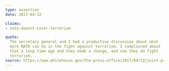 ```yaml
---
type: assertion
date: 2017-04-12

claims:
- nato-doesnt-cover-terrorism

quote:
  The secretary general and I had a productive discussion about what
  more NATO can do in the fight against terrorism. I complained about
  that a long time ago and they made a change, and now they do fight
  terrorism.
source: https://www.whitehouse.gov/the-press-office/2017/04/12/joint-press-conference-president-trump-and-nato-secretary-general
---
```

